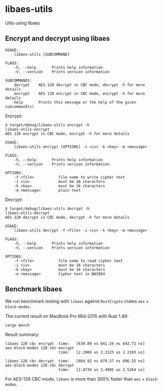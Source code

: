 # libaes-utils
Utils using libaes

## Encrypt and decrypt using libaes

```text
USAGE:
    libaes-utils [SUBCOMMAND]

FLAGS:
    -h, --help       Prints help information
    -V, --version    Prints version information

SUBCOMMANDS:
    decrypt    AES 128 decrypt in CBC mode, decrypt -h for more details
    encrypt    AES 128 encrypt in CBC mode, encrypt -h for more details
    help       Prints this message or the help of the given subcommand(s)
```

Encrypt:

```text
$ target/debug/libaes-utils encrypt -h
libaes-utils-encrypt
AES 128 encrypt in CBC mode, encrypt -h for more details

USAGE:
    libaes-utils encrypt [OPTIONS] -i <iv> -k <key> -m <message>

FLAGS:
    -h, --help       Prints help information
    -V, --version    Prints version information

OPTIONS:
    -f <file>           file name to write cipher text
    -i <iv>             must be 16 characters
    -k <key>            must be 16 characters
    -m <message>        plain text
```

Decrypt:

```text
$ target/debug/libaes-utils decrypt -h
libaes-utils-decrypt
AES 128 decrypt in CBC mode, decrypt -h for more details

USAGE:
    libaes-utils decrypt -f <file> -i <iv> -k <key> -m <message>

FLAGS:
    -h, --help       Prints help information
    -V, --version    Prints version information

OPTIONS:
    -f <file>           file name to read cipher text
    -i <iv>             must be 16 characters
    -k <key>            must be 16 characters
    -m <message>        Cipher text in BASE64
```

## Benchmark libaes

We run benchmark testing with `libaes` against `RustCrypto` crates `aes` + `block-modes`.

The current result on MacBook Pro Mid-2015 with Rust 1.49:

`cargo bench`

Result summary:
```text
libaes 128 cbc encrypt  time:   [639.89 ns 641.24 ns 642.72 ns]
aes-block-modes 128 cbc encrypt
                        time:   [2.2069 us 2.2125 us 2.2193 us]

libaes 128 cbc decrypt  time:   [664.92 ns 679.57 ns 696.55 ns]
aes-block-modes 128 cbc decrypt
                        time:   [2.4734 us 2.4985 us 2.5264 us]
```

For AES-128 CBC mode, `libaes` is more than 300% faster than `aes` + `block-modes`.
